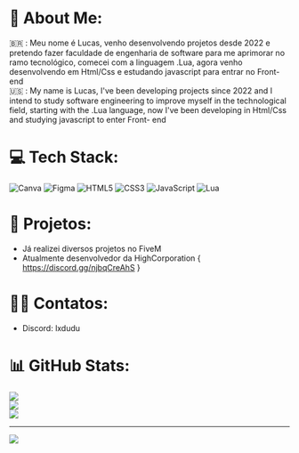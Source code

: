 # 🚀 About Me:
🇧🇷 : Meu nome é Lucas, venho desenvolvendo projetos desde 2022 e pretendo fazer faculdade de engenharia de software para me aprimorar no ramo tecnológico, comecei com a linguagem .Lua, agora venho desenvolvendo em Html/Css e estudando javascript para entrar no Front-end<br>🇺🇸 : My name is Lucas, I've been developing projects since 2022 and I intend to study software engineering to improve myself in the technological field, starting with the .Lua language, now I've been developing in Html/Css and studying javascript to enter Front- end


# 💻 Tech Stack:
![Canva](https://img.shields.io/badge/Canva-%2300C4CC.svg?style=for-the-badge&logo=Canva&logoColor=white) 	![Figma](https://img.shields.io/badge/figma-%23F24E1E.svg?style=for-the-badge&logo=figma&logoColor=white) ![HTML5](https://img.shields.io/badge/html5-%23E34F26.svg?style=for-the-badge&logo=html5&logoColor=white) ![CSS3](https://img.shields.io/badge/css3-%231572B6.svg?style=for-the-badge&logo=css3&logoColor=white) ![JavaScript](https://img.shields.io/badge/javascript-%23323330.svg?style=for-the-badge&logo=javascript&logoColor=%23F7DF1E) ![Lua](https://img.shields.io/badge/lua-%232C2D72.svg?style=for-the-badge&logo=lua&logoColor=white)

# 🚀 Projetos:
- Já realizei diversos projetos no FiveM
- Atualmente desenvolvedor da HighCorporation { https://discord.gg/njbqCreAhS }

# 👨‍💻 Contatos:
- Discord: lxdudu

# 📊 GitHub Stats:
![](https://github-readme-stats.vercel.app/api?username=DuduDeveloper5&theme=dark&hide_border=false&include_all_commits=false&count_private=false)<br/>
![](https://github-readme-streak-stats.herokuapp.com/?user=DuduDeveloper5&theme=dark&hide_border=false)<br/>
![](https://github-readme-stats.vercel.app/api/top-langs/?username=DuduDeveloper5&theme=dark&hide_border=false&include_all_commits=false&count_private=false&layout=compact)

---
[![](https://visitcount.itsvg.in/api?id=DuduDeveloper5&icon=0&color=0)](https://visitcount.itsvg.in)

<!-- Proudly created with GPRM ( https://gprm.itsvg.in ) -->
